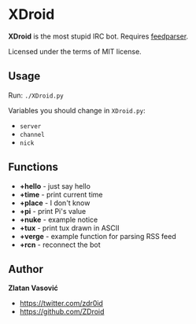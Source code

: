 # XDroid

**XDroid** is the most stupid IRC bot. Requires
[feedparser](http://code.google.com/p/feedparser/).

Licensed under the terms of MIT license.

## Usage

Run: `./XDroid.py`

Variables you should change in `XDroid.py`:
* `server`
* `channel`
* `nick`

## Functions

* **+hello** - just say hello
* **+time** - print current time
* **+place** - I don't know
* **+pi** - print Pi's value
* **+nuke** - example notice
* **+tux** - print tux drawn in ASCII
* **+verge** - example function for parsing RSS feed
* **+rcn** - reconnect the bot

## Author

**Zlatan Vasović**
* https://twitter.com/zdr0id
* https://github.com/ZDroid